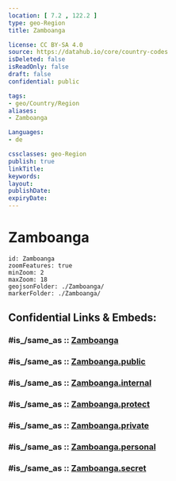 ```yaml
---
location: [ 7.2 , 122.2 ] 
type: geo-Region
title: Zamboanga

license: CC BY-SA 4.0
source: https://datahub.io/core/country-codes
isDeleted: false
isReadOnly: false
draft: false
confidential: public

tags:
- geo/Country/Region
aliases:
- Zamboanga

Languages:
- de

cssclasses: geo-Region
publish: true
linkTitle: 
keywords: 
layout: 
publishDate: 
expiryDate: 
---
```


# Zamboanga

```leaflet
id: Zamboanga
zoomFeatures: true 
minZoom: 2 
maxZoom: 18
geojsonFolder: ./Zamboanga/
markerFolder: ./Zamboanga/
```


## Confidential Links & Embeds: 

### #is_/same_as :: [Zamboanga](/_Standards/Earth/Continent/Asia/Asia~South~East/Malay_Archipelago/Philippines/Regions~Philippines/Zamboanga.md) 

### #is_/same_as :: [Zamboanga.public](/_public/Earth/Continent/Asia/Asia~South~East/Malay_Archipelago/Philippines/Regions~Philippines/Zamboanga.public.md) 

### #is_/same_as :: [Zamboanga.internal](/_internal/Earth/Continent/Asia/Asia~South~East/Malay_Archipelago/Philippines/Regions~Philippines/Zamboanga.internal.md) 

### #is_/same_as :: [Zamboanga.protect](/_protect/Earth/Continent/Asia/Asia~South~East/Malay_Archipelago/Philippines/Regions~Philippines/Zamboanga.protect.md) 

### #is_/same_as :: [Zamboanga.private](/_private/Earth/Continent/Asia/Asia~South~East/Malay_Archipelago/Philippines/Regions~Philippines/Zamboanga.private.md) 

### #is_/same_as :: [Zamboanga.personal](/_personal/Earth/Continent/Asia/Asia~South~East/Malay_Archipelago/Philippines/Regions~Philippines/Zamboanga.personal.md) 

### #is_/same_as :: [Zamboanga.secret](/_secret/Earth/Continent/Asia/Asia~South~East/Malay_Archipelago/Philippines/Regions~Philippines/Zamboanga.secret.md)

